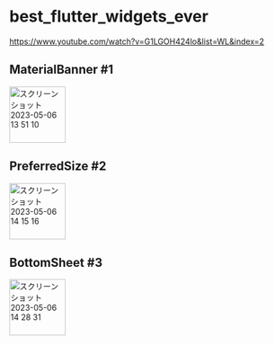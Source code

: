 # best_flutter_widgets_ever
https://www.youtube.com/watch?v=G1LGOH424lo&list=WL&index=2

## MaterialBanner #1

<img width="100" alt="スクリーンショット 2023-05-06 13 51 10" src="https://user-images.githubusercontent.com/47273077/236600565-5ed98bd1-91e6-44fb-bdea-bf5513e2b049.png">

## PreferredSize #2

<img width="100" alt="スクリーンショット 2023-05-06 14 15 16" src="https://user-images.githubusercontent.com/47273077/236601492-b0e5eff2-7d92-4b28-a96e-3b937cb5f422.png">

## BottomSheet #3

<img width="100" alt="スクリーンショット 2023-05-06 14 28 31" src="https://user-images.githubusercontent.com/47273077/236602100-c61665a4-ee5a-45bf-8b08-49c3632e6469.png">

